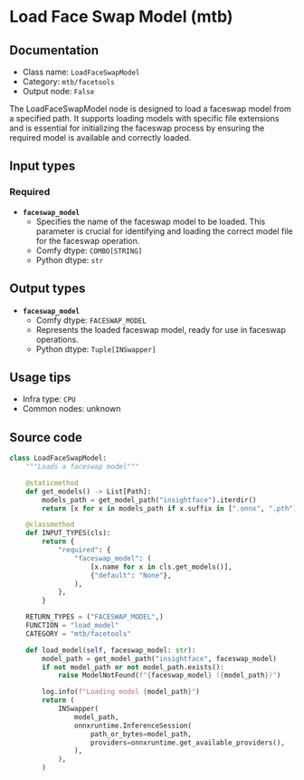 # Load Face Swap Model (mtb)
## Documentation
- Class name: `LoadFaceSwapModel`
- Category: `mtb/facetools`
- Output node: `False`

The LoadFaceSwapModel node is designed to load a faceswap model from a specified path. It supports loading models with specific file extensions and is essential for initializing the faceswap process by ensuring the required model is available and correctly loaded.
## Input types
### Required
- **`faceswap_model`**
    - Specifies the name of the faceswap model to be loaded. This parameter is crucial for identifying and loading the correct model file for the faceswap operation.
    - Comfy dtype: `COMBO[STRING]`
    - Python dtype: `str`
## Output types
- **`faceswap_model`**
    - Comfy dtype: `FACESWAP_MODEL`
    - Represents the loaded faceswap model, ready for use in faceswap operations.
    - Python dtype: `Tuple[INSwapper]`
## Usage tips
- Infra type: `CPU`
- Common nodes: unknown


## Source code
```python
class LoadFaceSwapModel:
    """Loads a faceswap model"""

    @staticmethod
    def get_models() -> List[Path]:
        models_path = get_model_path("insightface").iterdir()
        return [x for x in models_path if x.suffix in [".onnx", ".pth"]]

    @classmethod
    def INPUT_TYPES(cls):
        return {
            "required": {
                "faceswap_model": (
                    [x.name for x in cls.get_models()],
                    {"default": "None"},
                ),
            },
        }

    RETURN_TYPES = ("FACESWAP_MODEL",)
    FUNCTION = "load_model"
    CATEGORY = "mtb/facetools"

    def load_model(self, faceswap_model: str):
        model_path = get_model_path("insightface", faceswap_model)
        if not model_path or not model_path.exists():
            raise ModelNotFound(f"{faceswap_model} ({model_path})")

        log.info(f"Loading model {model_path}")
        return (
            INSwapper(
                model_path,
                onnxruntime.InferenceSession(
                    path_or_bytes=model_path,
                    providers=onnxruntime.get_available_providers(),
                ),
            ),
        )

```

